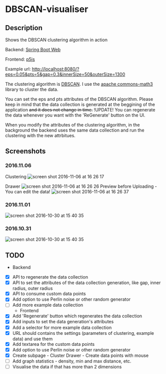 # DBSCAN-visualiser
## Description
Shows the DBSCAN clustering algorithm in action

Backend: [Spring Boot Web](https://projects.spring.io/spring-boot/)

Frontend: [p5js](https://p5js.org/)

Example url: [http://localhost:8080/?eps=0.05&pts=5&gap=0.3&innerSize=50&outerSize=1300](http://localhost:8080/?eps=0.05&pts=5&gap=0.3&innerSize=50&outerSize=1300)

The clustering algorithm is [DBSCAN](https://en.wikipedia.org/wiki/DBSCAN). I use the [apache commons-math3](http://commons.apache.org/proper/commons-math/userguide/ml.html#clustering) library to cluster the data.

You can set the eps and pts attributes of the DBSCAN algorithm. Please keep in mind that the data collection is generated at the beggining of the application ~~and it does not change in time.~~ !UPDATE! You can regenerate the data whenever you want with the 'ReGenerate' button on the UI.

When you modify the attributes of the clustering algorithm, in the background the backend uses the same data collection and run the clustering with the new attrbitues.

## Screenshots
### 2016.11.06
Clustering
![screen shot 2016-11-06 at 16 26 17](https://cloud.githubusercontent.com/assets/1894992/20039580/58dc9286-a43e-11e6-9daa-1359df8f93a6.png)

Drawer
![screen shot 2016-11-06 at 16 26 26](https://cloud.githubusercontent.com/assets/1894992/20039585/68bfc9a2-a43e-11e6-8965-9eed4cdd2577.png)
Preview before Uploading - You can edit the data!
![screen shot 2016-11-06 at 16 26 37](https://cloud.githubusercontent.com/assets/1894992/20039592/8929ddfe-a43e-11e6-939e-ac858e70df76.png)

### 2016.11.01
![screen shot 2016-10-30 at 15 40 35](https://cloud.githubusercontent.com/assets/1894992/19910973/5f6c920e-a088-11e6-80a6-1cd5cfbd2f73.png)

### 2016.10.31
![screen shot 2016-10-30 at 15 40 35](https://cloud.githubusercontent.com/assets/1894992/19837753/4f1b66c2-9eb8-11e6-833c-238e1ca4e953.png)

## TODO
   * Backend
- [X] API to regenerate the data collection
- [X] API to set the attributes of the data collection generation, like gap, inner radius, outer radius
- [X] API to consume custom data points
- [X] Add option to use Perlin noise or other random generator
- [ ] Add more example data collection
   * Frontend
- [X] Add 'Regenerate' button which regenerates the data collection
- [X] Add inputs to set the data generation's attributes
- [X] Add a selector for more example data collection
- [X] URL should contains the settings (parameters of clustering, example data) and use them
- [X] Add textarea for the custom data points
- [X] Add option to use Perlin noise or other random generator
- [X] Create subpage - Cluster Drawer - Create data points with mouse
- [ ] Add graph statistics - density, min and max distance, etc.
- [ ] Visualise the data if that has more than 2 dimensions
